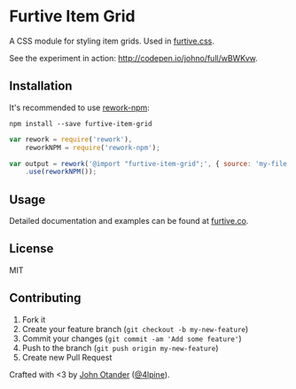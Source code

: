 # Furtive Item Grid

A CSS module for styling item grids. Used in [furtive.css](http://furtive.co).

See the experiment in action: <http://codepen.io/johno/full/wBWKvw>.

## Installation

It's recommended to use [rework-npm](https://github.com/reworkcss/rework-npm):

```
npm install --save furtive-item-grid
```

```javascript
var rework = require('rework'),
    reworkNPM = require('rework-npm');

var output = rework('@import "furtive-item-grid";', { source: 'my-file.css' })
    .use(reworkNPM());
```

## Usage

Detailed documentation and examples can be found at [furtive.co](http://furtive.co).

## License

MIT

## Contributing

1. Fork it
2. Create your feature branch (`git checkout -b my-new-feature`)
3. Commit your changes (`git commit -am 'Add some feature'`)
4. Push to the branch (`git push origin my-new-feature`)
5. Create new Pull Request

Crafted with <3 by [John Otander](http://johnotander.com) ([@4lpine](https://twitter.com/4lpine)).
